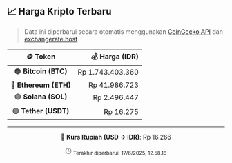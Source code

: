 

<!-- HARGA_KRIPTO -->
## 📈 Harga Kripto Terbaru

> Data ini diperbarui secara otomatis menggunakan [CoinGecko API](https://www.coingecko.com/) dan [exchangerate.host](https://exchangerate.host/)

<div align="center">

| 🪙 Token | 💰 Harga (IDR) |
|:------:|---------------:|
| 🟠 **Bitcoin (BTC)**   | Rp 1.743.403.360 |
| 🔵 **Ethereum (ETH)**  | Rp 41.986.723 |
| 🟣 **Solana (SOL)**    | Rp 2.496.447 |
| 🟢 **Tether (USDT)**   | Rp 16.275 |

---

💱 **Kurs Rupiah (USD → IDR)**: Rp 16.266

🕒 <sub>Terakhir diperbarui: 17/6/2025, 12.58.18</sub>

</div>
<!-- /HARGA_KRIPTO -->